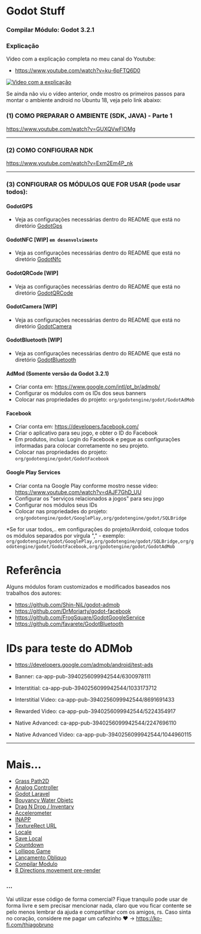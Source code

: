 # Godot Stuff


### Compilar Módulo: Godot 3.2.1

### Explicação
Video com a explicação completa no meu canal do Youtube: 
- https://www.youtube.com/watch?v=ku-6pFTQ6D0

[![Video com a explicação](https://img.youtube.com/vi/ku-6pFTQ6D0/0.jpg)](https://www.youtube.com/watch?v=ku-6pFTQ6D0)


Se ainda não viu o vídeo anterior, onde mostro os primeiros passos para montar o ambiente android no Ubuntu 18, veja pelo link abaixo:

### (1) COMO PREPARAR O AMBIENTE (SDK, JAVA) - Parte 1
https://www.youtube.com/watch?v=GUXQVwFlOMg

----------

### (2) COMO CONFIGURAR NDK
https://www.youtube.com/watch?v=Exm2Em4P_nk

----------

### (3) CONFIGURAR OS MÓDULOS QUE FOR USAR (pode usar todos):
#### GodotGPS
- Veja as configurações necessárias dentro do README que está no diretório [GodotGps](modules/godotgps/)

#### GodotNFC [WIP] ```em desenvolvimento```
- Veja as configurações necessárias dentro do README que está no diretório [GodotNfc](modules/godotNfc/)

#### GodotQRCode [WIP]
- Veja as configurações necessárias dentro do README que está no diretório [GodotQRCode](modules/godotQRCode)

#### GodotCamera [WIP]
- Veja as configurações necessárias dentro do README que está no diretório [GodotCamera](modules/godotCamera)

#### GodotBluetooth [WIP]
- Veja as configurações necessárias dentro do README que está no diretório [GodotBluetooth](modules/godotBluetooth)

#### AdMod (Somente versão da Godot 3.2.1)
- Criar conta em: https://www.google.com/intl/pt_br/admob/
- Configurar os módulos com os IDs dos seus banners
- Colocar nas propriedades do projeto: ```org/godotengine/godot/GodotAdMob```

#### Facebook
- Criar conta em: https://developers.facebook.com/
- Criar o aplicativo para seu jogo, e obter o ID do Facebook
- Em produtos, inclua: Login do Facebook e pegue as configurações informadas para colocar corretamente no seu projeto.
- Colocar nas propriedades do projeto: ```org/godotengine/godot/GodotFacebook```

#### Google Play Services
- Criar conta na Google Play conforme mostro nesse video: https://www.youtube.com/watch?v=dAJF7GhD_UU
- Configurar os "serviços relacionados a jogos" para seu jogo
- Configurar nos módulos seus IDs
- Colocar nas propriedades do projeto: ```org/godotengine/godot/GooglePlay,org/godotengine/godot/SQLBridge```

*Se for usar todos,.. em configurações do projeto/Anrdoid, coloque todos os módulos separados por vírgula "," - exemplo:
```org/godotengine/godot/GooglePlay,org/godotengine/godot/SQLBridge,org/godotengine/godot/GodotFacebook,org/godotengine/godot/GodotAdMob```

# Referência
Alguns módulos foram customizados e modificados baseados nos trabalhos dos autores:
- https://github.com/Shin-NiL/godot-admob
- https://github.com/DrMoriarty/godot-facebook
- https://github.com/FrogSquare/GodotGoogleService
- https://github.com/favarete/GodotBluetooth

# IDs para teste do ADMob
- https://developers.google.com/admob/android/test-ads

- Banner: ca-app-pub-3940256099942544/6300978111
- Interstitial: ca-app-pub-3940256099942544/1033173712
- Interstitial Video: ca-app-pub-3940256099942544/8691691433
- Rewarded Video: ca-app-pub-3940256099942544/5224354917
- Native Advanced: ca-app-pub-3940256099942544/2247696110
- Native Advanced Video: ca-app-pub-3940256099942544/1044960115

----------

# Mais...

- [Grass Path2D](https://github.com/thrbr84/godot_TBP_GrassPath2D)
- [Analog Controller](https://github.com/thrbr84/godot_analogcontroller)
- [Godot Laravel](https://github.com/thrbr84/godot_laravel)
- [Bouyancy Water Objetc](https://github.com/thrbr84/godot_buoyancyWaterObject)
- [Drag N Drop / Inventary](https://github.com/thrbr84/godot_dragndrop)
- [Accelerometer](https://github.com/thrbr84/godot_accelerometer)
- [INAPP](https://github.com/thrbr84/godot_inapp)
- [TextureRect URL](https://github.com/thrbr84/godot_texturerecturl)
- [Locale](https://github.com/thrbr84/godot_locale)
- [Save Local](https://github.com/thrbr84/godot_savelocal)
- [Countdown](https://github.com/thrbr84/godot3.2_countdown)
- [Lollipop Game](https://github.com/thrbr84/godot_lollipop)
- [Lançamento Obliquo](https://github.com/thrbr84/godot_lancamentoobliquo)
- [Compilar Modulo](https://github.com/thrbr84/godot3.1_compilarmodulo)
- [8 Directions movement pre-render](https://github.com/thrbr84/godot-8-directions-movement)



### ...
Vai utilizar esse código de forma comercial? Fique tranquilo pode usar de forma livre e sem precisar mencionar nada, claro que vou ficar contente se pelo menos lembrar da ajuda e compartilhar com os amigos, rs. Caso sinta no coração, considere me pagar um cafezinho :heart: -> https://ko-fi.com/thiagobruno



